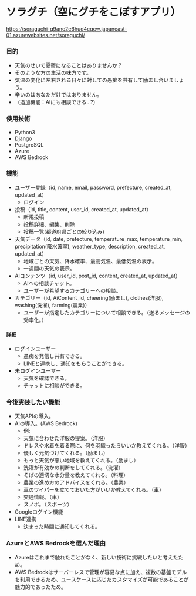 # ソラグチ（空にグチをこぼすアプリ）
https://soraguchi-g9anc2e6hud4cqcw.japaneast-01.azurewebsites.net/soraguchi/

### 目的
- 天気のせいで憂鬱になることはありませんか？
- そのような方の生活の味方です。
- 気温の変化に左右される日々に対しての愚痴を共有して励まし合いましょう。
- 辛いのはあなただけではありません。
- （追加機能：AIにも相談できる...?）

### 使用技術
- Python3
- Django
- PostgreSQL
- Azure
- AWS Bedrock

### 機能
- ユーザー登録（id, name, email, password, prefecture, created_at, updated_at）
  - ログイン
- 投稿（id, title, content, user_id, created_at, updated_at）
  - 新規投稿
  - 投稿詳細、編集、削除
  - 投稿一覧(都道府県ごとの絞り込み)
- 天気データ（id, date, prefecture, temperature_max, temperature_min,　precipitation(降水確率), weather_type, description, created_at, updated_at）
  - 地域ごとの天気、降水確率、最高気温、最低気温の表示。
  - 一週間の天気の表示。
- AIコンテンツ（id, user_id, post_id, content, created_at, updated_at）
  - AIへの相談チャット。
  - ユーザーが希望するカテゴリーへの相談。
- カテゴリー（id, AiContent_id, cheering(励まし), clothes(洋服), washing(洗濯), farming(農業)）
  - ユーザーが指定したカテゴリーについて相談できる。（送るメッセージの効率化。）

#### 詳細
- ログインユーザー
  - 愚痴を発信し共有できる。
  - LINEと連携し、通知をもらうことができる。
- 未ログインユーザー
  - 天気を確認できる。
  - チャットに相談ができる。

### 今後実装したい機能
- 天気APIの導入。
- AIの導入。(AWS Bedrock)
  - 例: 
  - 天気に合わせた洋服の提案。（洋服）
  - ドレスや水着を着る際に、何を羽織ったらいいか教えてくれる。（洋服）
  - 優しく元気づけてくれる。（励まし）
  - もっと天気が悪い地域を教えてくれる。（励まし）
  - 洗濯が有効かの判断をしてくれる。（洗濯）
  - そばの適切な水分量を教えてくれる。（料理）
  - 農業の進め方のアドバイスをくれる。（農業）
  - 車のワイパーを立てておいた方がいいか教えてくれる。（車）
  - 交通情報。（車）
  - スノボ。（スポーツ）
- Googleログイン機能
- LINE連携
  - 決まった時間に通知してくれる。

### AzureとAWS Bedrockを選んだ理由
- Azureはこれまで触れたことがなく、新しい技術に挑戦したいと考えたため。
- AWS Bedrockはサーバーレスで管理が容易な点に加え、複数の基盤モデルを利用できるため、ユースケースに応じたカスタマイズが可能であることが魅力的であったため。


